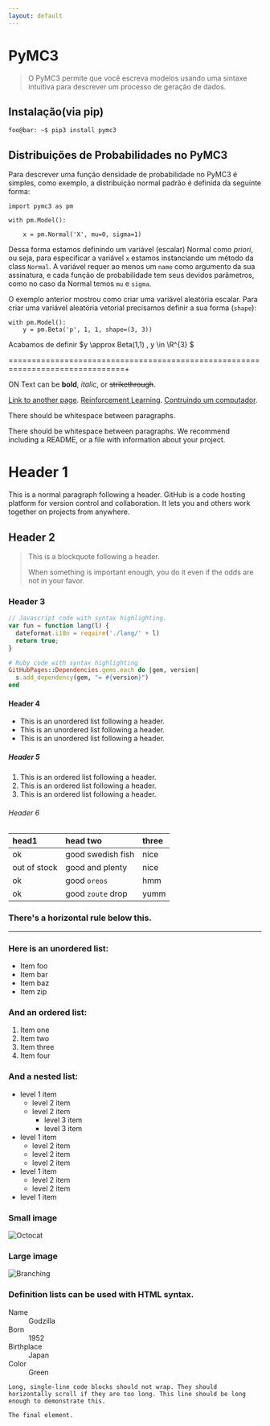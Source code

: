 ```yaml
---
layout: default
---
```

# PyMC3

> O PyMC3 permite que você escreva modelos usando uma sintaxe intuitiva para 
descrever um processo de geração de dados.

## Instalação(via pip)
``` console
foo@bar: ~$ pip3 install pymc3
```

## Distribuições de Probabilidades no PyMC3
Para descrever uma função densidade de probabilidade no PyMC3 é simples,
como exemplo, a distribuição normal padrão é definida da seguinte forma:

``` python3
import pymc3 as pm

with pm.Model():

    x = pm.Normal('X', mu=0, sigma=1)
```

Dessa forma estamos definindo um variável (escalar) Normal como *priori*,
ou seja, para especificar a variável `x` estamos instanciando um
método da class `Normal`.
A variável requer ao menos um `name` como argumento da sua assinatura, 
e cada função de probabilidade tem seus devidos parâmetros, como no caso da Normal
temos `mu` e `sigma`.

O exemplo anterior mostrou como criar uma variável aleatória escalar. Para criar uma 
variável aleatória vetorial precisamos definir a sua forma (`shape`):

```python3
with pm.Model():
    y = pm.Beta('p', 1, 1, shape=(3, 3))
``` 

Acabamos de definir  $y \approx Beta(1,1) , y \in \R^{3} $



===============================================================================+



ON 
Text can be **bold**, _italic_, or ~~strikethrough~~.

[Link to another page](./another-page.html).
[Reinforcement Learning](./rl/introduction.html).
[Contruindo um computador](./n2t/introduction.html).

There should be whitespace between paragraphs.

There should be whitespace between paragraphs. We recommend including a README, or a file with information about your project.

# Header 1

This is a normal paragraph following a header. GitHub is a code hosting platform for version control and collaboration. It lets you and others work together on projects from anywhere.

## Header 2

> This is a blockquote following a header.
>
> When something is important enough, you do it even if the odds are not in your favor.

### Header 3

```js
// Javascript code with syntax highlighting.
var fun = function lang(l) {
  dateformat.i18n = require('./lang/' + l)
  return true;
}
```

```ruby
# Ruby code with syntax highlighting
GitHubPages::Dependencies.gems.each do |gem, version|
  s.add_dependency(gem, "= #{version}")
end
```

#### Header 4

*   This is an unordered list following a header.
*   This is an unordered list following a header.
*   This is an unordered list following a header.

##### Header 5

1.  This is an ordered list following a header.
2.  This is an ordered list following a header.
3.  This is an ordered list following a header.

###### Header 6

| head1        | head two          | three |
|:-------------|:------------------|:------|
| ok           | good swedish fish | nice  |
| out of stock | good and plenty   | nice  |
| ok           | good `oreos`      | hmm   |
| ok           | good `zoute` drop | yumm  |

### There's a horizontal rule below this.

* * *

### Here is an unordered list:

*   Item foo
*   Item bar
*   Item baz
*   Item zip

### And an ordered list:

1.  Item one
1.  Item two
1.  Item three
1.  Item four

### And a nested list:

- level 1 item
  - level 2 item
  - level 2 item
    - level 3 item
    - level 3 item
- level 1 item
  - level 2 item
  - level 2 item
  - level 2 item
- level 1 item
  - level 2 item
  - level 2 item
- level 1 item

### Small image

![Octocat](https://github.githubassets.com/images/icons/emoji/octocat.png)

### Large image

![Branching](https://guides.github.com/activities/hello-world/branching.png)


### Definition lists can be used with HTML syntax.

<dl>
<dt>Name</dt>
<dd>Godzilla</dd>
<dt>Born</dt>
<dd>1952</dd>
<dt>Birthplace</dt>
<dd>Japan</dd>
<dt>Color</dt>
<dd>Green</dd>
</dl>

```
Long, single-line code blocks should not wrap. They should horizontally scroll if they are too long. This line should be long enough to demonstrate this.
```

```
The final element.
```
